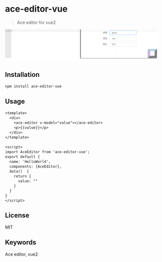 # ace-editor-vue

> Ace editor for vue2

![](screen.png)

## Installation

```
npm install ace-editor-vue
```

## Usage

```vue
<template>
  <div>
    <ace-editor v-model="value"></ace-editor>
    <p>{{value}}</p>
  </div>
</template>

<script>
import AceEditor from 'ace-editor-vue';
export default {
  name: 'HelloWorld',
  components: {AceEditor},
  data()  {
    return {
      value: ""
    }
  }
}
</script>
```

## License
MIT

## Keywords

Ace editor, vue2